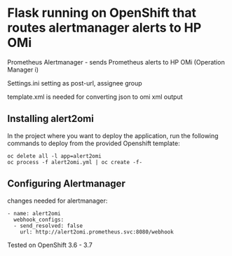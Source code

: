 # Flask running on OpenShift that routes alertmanager alerts to HP OMi
  
Prometheus Alertmanager - sends Prometheus alerts to HP OMi (Operation Manager i)  

Settings.ini setting as post-url, assignee group

template.xml is needed for converting json to omi xml output

## Installing alert2omi

In the project where you want to deploy the application, run the following
commands to deploy from the provided Openshift template:
```
oc delete all -l app=alert2omi
oc process -f alert2omi.yml | oc create -f-
```

## Configuring Alertmanager
changes needed for alertmanager:

```
- name: alert2omi
  webhook_configs:
  - send_resolved: false
    url: http://alert2omi.prometheus.svc:8080/webhook
```

Tested on OpenShift 3.6 - 3.7
